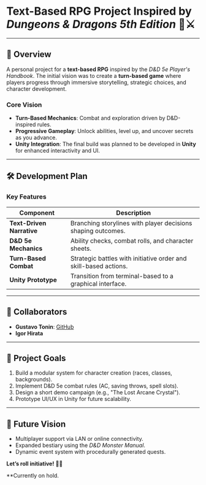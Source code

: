 # Text-Based RPG Project Inspired by *Dungeons & Dragons 5th Edition* 🐉⚔️  

---

## 📜 **Overview**  
A personal project for a **text-based RPG** inspired by the *D&D 5e Player's Handbook*. The initial vision was to create a **turn-based game** where players progress through immersive storytelling, strategic choices, and character development.  

### **Core Vision**  
- **Turn-Based Mechanics**: Combat and exploration driven by D&D-inspired rules.  
- **Progressive Gameplay**: Unlock abilities, level up, and uncover secrets as you advance.  
- **Unity Integration**: The final build was planned to be developed in **Unity** for enhanced interactivity and UI.  

---

## 🛠️ **Development Plan**  
### Key Features  
| Component           | Description                                  |  
|---------------------|----------------------------------------------|  
| **Text-Driven Narrative** | Branching storylines with player decisions shaping outcomes. |  
| **D&D 5e Mechanics** | Ability checks, combat rolls, and character sheets. |  
| **Turn-Based Combat** | Strategic battles with initiative order and skill-based actions. |  
| **Unity Prototype**  | Transition from terminal-based to a graphical interface. |  

---

## 👥 **Collaborators**  
- **Gustavo Tonin**: [GitHub](https://github.com/g-tonin)  
- **Igor Hirata**  

---

## 🚧 **Project Goals**  
1. Build a modular system for character creation (races, classes, backgrounds).  
2. Implement D&D 5e combat rules (AC, saving throws, spell slots).  
3. Design a short demo campaign (e.g., "The Lost Arcane Crystal").  
4. Prototype UI/UX in Unity for future scalability.  

---

## 🔮 **Future Vision**  
- Multiplayer support via LAN or online connectivity.  
- Expanded bestiary using the *D&D Monster Manual*.  
- Dynamic event system with procedurally generated quests.  

**Let’s roll initiative!** 🎲✨  

**Currently on hold.
